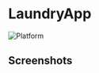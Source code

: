 # LaundryApp
![Platform](https://img.shields.io/badge/platform-Android-brightgreen)

## Screenshots
<p align="center">
  <img scr="screenshots/home_page.jpeg"
       width="210"/>
  <img scr="screenshots/find_page.jpeg"
       width="210"/>
  <img scr="screenshots/history_page.jpeg"
       width="210"/>
  <img scr="screenshots/order_page.jpeg"
       width="210"/>
</p>
